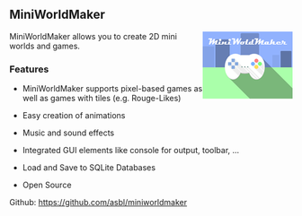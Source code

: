 MiniWorldMaker
---------

<img align="right" src="miniworldmaker/resources/logo_big.png" alt="logo"/>
MiniWorldMaker allows you to create 2D mini worlds and games.

### Features

  * MiniWorldMaker supports pixel-based games as well as games with 
  tiles (e.g. Rouge-Likes)
  
  * Easy creation of animations
  
  * Music and sound effects
  
  * Integrated GUI elements like console for output, toolbar, ...
    
  * Load and Save to SQLite Databases
  
  * Open Source

Github: https://github.com/asbl/miniworldmaker

